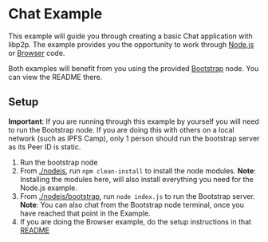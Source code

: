# Chat Example

This example will guide you through creating a basic Chat application with libp2p. The example provides you the opportunity to work through [Node.js][nodejs] or [Browser][browser] code.

Both examples will benefit from you using the provided [Bootstrap][bootstrap] node. You can view the README there.

## Setup
**Important**: If you are running through this example by yourself you will need to run the Bootstrap node. If you are doing this with others on a local network (such as IPFS Camp), only 1 person should run the bootstrap server as its Peer ID is static.

1. Run the bootstrap node
  1. From [./nodejs][nodejs], run `npm clean-install` to install the node modules. **Note**: Installing the modules here, will also install everything you need for the Node.js example.
  1. From [./nodejs/bootstrap][bootstrap], run `node index.js` to run the Bootstrap server. **Note**: You can also chat from the Bootstrap node terminal, once you have reached that point in the Example.
1. If you are doing the Browser example, do the setup instructions in that [README](./browser/README.md)

[nodejs]: ./nodejs
[browser]: ./nodejs
[bootstrap]: ./nodejs/bootstrap
